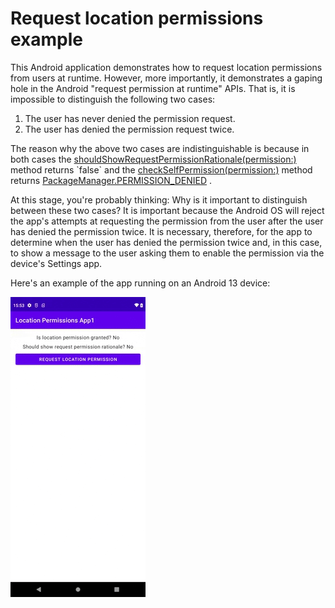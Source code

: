 # Request location permissions example

This Android application demonstrates how to request location permissions from users at runtime.
However, more importantly, it demonstrates a gaping hole in the Android "request permission at
runtime" APIs. That is, it is impossible to distinguish the following two cases:

1. The user has never denied the permission request.
2. The user has denied the permission request twice.

The reason why the above two cases are indistinguishable is because in both cases
the [shouldShowRequestPermissionRationale(permission:)](https://developer.android.com/reference/android/app/Activity#shouldShowRequestPermissionRationale(java.lang.String))
method returns `false` and
the [checkSelfPermission(permission:)](https://developer.android.com/reference/android/content/ContextWrapper#checkSelfPermission(java.lang.String))
method
returns [PackageManager.PERMISSION_DENIED](https://developer.android.com/reference/android/content/pm/PackageManager#PERMISSION_DENIED)
.

At this stage, you're probably thinking: Why is it important to distinguish between these two cases?
It is important because the Android OS will reject the app's attempts at requesting the permission
from the user after the user has denied the permission twice. It is necessary, therefore, for the
app to determine when the user has denied the permission twice and, in this case, to show a message
to the user asking them to enable the permission via the device's Settings app.

Here's an example of the app running on an Android 13 device:

![Demo of application](demo.gif)
